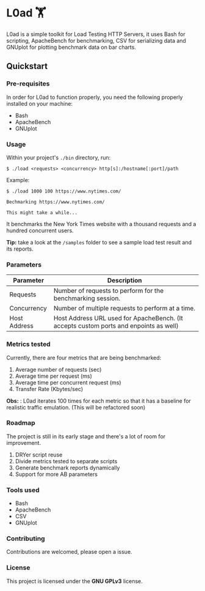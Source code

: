 # L0ad 🏋

L0ad is a simple toolkit for Load Testing HTTP Servers, it uses Bash for scripting, ApacheBench for benchmarking, CSV for serializing data and GNUplot for plotting benchmark data on bar charts. 

## Quickstart

### Pre-requisites

In order for L0ad to function properly, you need the following properly installed on your machine: 

- Bash
- ApacheBench
- GNUplot
    
### Usage

Within your project's `./bin` directory, run: 

```
$ ./load <requests> <concurrency> http[s]:/hostname[:port]/path
```

Example: 

```
$ ./load 1000 100 https://www.nytimes.com/

Bechmarking https://www.nytimes.com/

This might take a while...
```

It benchmarks the New York Times website with a thousand requests and a hundred concurrent users.

**Tip:** take a look at the `/samples` folder to see a sample load test result and its reports.

### Parameters

Parameter | Description
--- | ---
Requests | Number of requests to perform for the benchmarking session.
Concurrency | Number of multiple requests to perform at a time.
Host Address | Host Address URL used for ApacheBench. (It accepts custom ports and enpoints as well)

### Metrics tested

Currently, there are four metrics that are being benchmarked:

1. Average number of requests (sec)
2. Average time per request (ms)
3. Average time per concurrent request (ms)
4. Transfer Rate (Kbytes/sec)

**Obs:** : L0ad iterates 100 times for each metric so that it has a baseline for realistic traffic emulation. (This will be refactored soon)

### Roadmap

The project is still in its early stage and there's a lot of room for improvement.

1. DRYer script reuse 
2. Divide metrics tested to separate scripts
3. Generate benchmark reports dynamically
4. Support for more AB parameters

### Tools used

- Bash
- ApacheBench
- CSV
- GNUplot

### Contributing

Contributions are welcomed, please open a issue.

### License

This project is licensed under the **GNU GPLv3** license.
